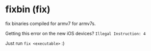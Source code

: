 fixbin (fix)
======

fix binaries compiled for armv7 for armv7s.  

Getting this error on the new iOS devices? `Illegal Instruction: 4`  
  
Just run `fix <executable>` :)
